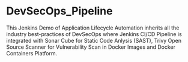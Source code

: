 # DevSecOps_Pipeline

This Jenkins Demo of Application Lifecycle Automation inherits all the industry best-practices of DevSecOps where Jenkins CI/CD Pipeline is integrated with Sonar Cube for Static Code Anlysis (SAST), Trivy Open Source Scanner for Vulnerability Scan in Docker Images and Docker Containers Platform.
